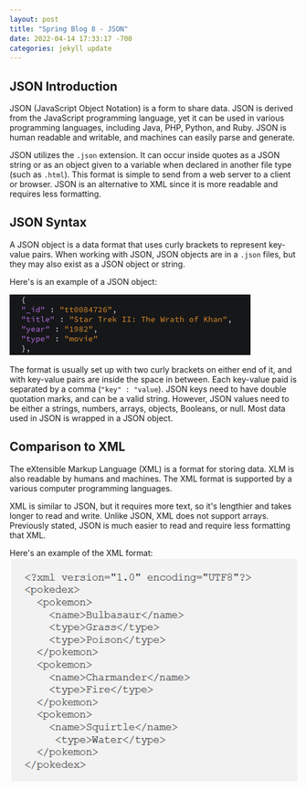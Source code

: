 ```yaml
---
layout: post
title: "Spring Blog 8 - JSON"
date: 2022-04-14 17:33:17 -700
categories: jekyll update
---
```


## JSON Introduction

JSON (JavaScript Object Notation) is a form to share data. JSON is derived from the JavaScript programming language, yet it can be used in various programming languages, including Java, PHP, Python, and Ruby. JSON is human readable and writable, and machines can easily parse and generate. 

JSON utilizes the `.json` extension. It can occur inside quotes as a JSON string or as an object given to a variable when declared in another file type (such as `.html`). This format is simple to send from a web server to a client or browser. JSON is an alternative to XML since it is more readable and requires less formatting.

## JSON Syntax 

A JSON object is a data format that uses curly brackets to represent key-value pairs. When working with JSON, JSON objects are in a `.json` files, but they may also exist as a JSON object or string.

Here's is an example of a JSON object:

![JSON object example](/assets/images/json-example.png)

The format is usually set up with two curly brackets on either end of it, and with key-value pairs are inside the space in between. Each key-value paid is separated by a comma (`"key" : "value`). JSON keys need to have double quotation marks, and can be a valid string. However, JSON values need to be either a strings, numbers, arrays, objects, Booleans, or null. Most data used in JSON is wrapped in a JSON object.

## Comparison to XML

The eXtensible Markup Language (XML) is a format for storing data. XLM is also readable by humans and machines. The XML format is supported by a various computer programming languages.

XML is similar to JSON, but it requires more text, so it's lengthier and takes longer to read and write. Unlike JSON, XML does not support arrays. Previously stated, JSON is much easier to read and require less formatting that XML. 

Here's an example of the XML format:
![XML format example](/assets/images/xml-format-example.PNG)


